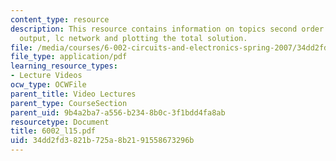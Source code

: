 ```yaml
---
content_type: resource
description: This resource contains information on topics second order systems, observed
  output, lc network and plotting the total solution.
file: /media/courses/6-002-circuits-and-electronics-spring-2007/34dd2fd3821b725a8b2191558673296b_6002_l15.pdf
file_type: application/pdf
learning_resource_types:
- Lecture Videos
ocw_type: OCWFile
parent_title: Video Lectures
parent_type: CourseSection
parent_uid: 9b4a2ba7-a556-b234-8b0c-3f1bdd4fa8ab
resourcetype: Document
title: 6002_l15.pdf
uid: 34dd2fd3-821b-725a-8b21-91558673296b
---
```

